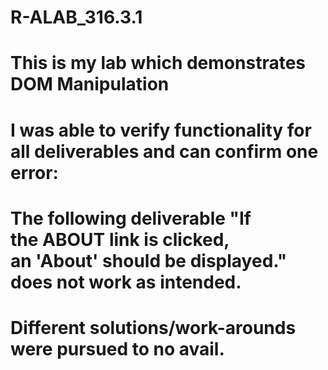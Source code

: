 # R-ALAB_316.3.1

# This is my lab which demonstrates DOM Manipulation 
# I was able to verify functionality for all deliverables and can confirm one error:
# The following deliverable "If the ABOUT link is clicked, an 'About' should be displayed." does not work as intended.
# Different solutions/work-arounds were pursued to no avail. 
